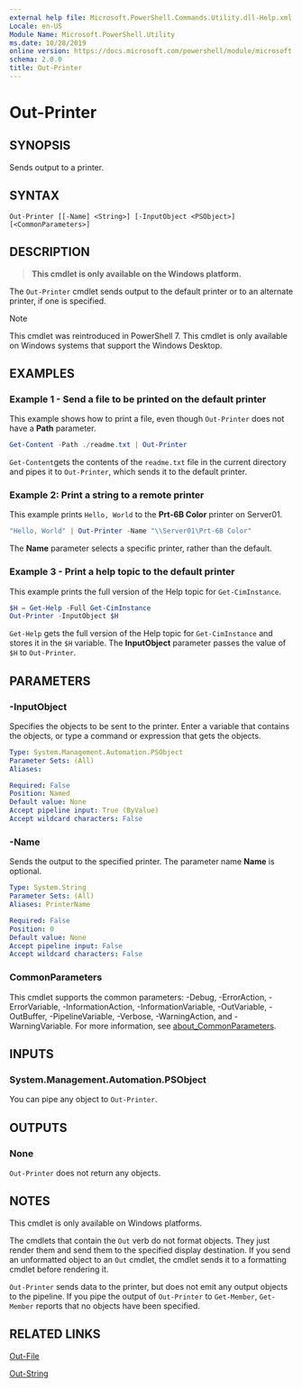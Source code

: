 ```yaml
---
external help file: Microsoft.PowerShell.Commands.Utility.dll-Help.xml
Locale: en-US
Module Name: Microsoft.PowerShell.Utility
ms.date: 10/28/2019
online version: https://docs.microsoft.com/powershell/module/microsoft.powershell.utility/out-printer?view=powershell-7&WT.mc_id=ps-gethelp
schema: 2.0.0
title: Out-Printer
---
```


# Out-Printer

## SYNOPSIS
Sends output to a printer.

## SYNTAX

```
Out-Printer [[-Name] <String>] [-InputObject <PSObject>] [<CommonParameters>]
```

## DESCRIPTION

> **This cmdlet is only available on the Windows platform.**

The `Out-Printer` cmdlet sends output to the default printer or to an alternate printer, if one is
specified.

> [!NOTE]
> This cmdlet was reintroduced in PowerShell 7. This cmdlet is only available on Windows systems
> that support the Windows Desktop.

## EXAMPLES

### Example 1 - Send a file to be printed on the default printer

This example shows how to print a file, even though `Out-Printer` does not have a **Path**
parameter.

```powershell
Get-Content -Path ./readme.txt | Out-Printer
```

`Get-Content`gets the contents of the `readme.txt` file in the current directory and pipes it to
`Out-Printer`, which sends it to the default printer.

### Example 2: Print a string to a remote printer

This example prints `Hello, World` to the **Prt-6B Color** printer on Server01.

```powershell
"Hello, World" | Out-Printer -Name "\\Server01\Prt-6B Color"
```

The **Name** parameter selects a specific printer, rather than the default.

### Example 3 - Print a help topic to the default printer

This example prints the full version of the Help topic for `Get-CimInstance`.

```powershell
$H = Get-Help -Full Get-CimInstance
Out-Printer -InputObject $H
```

`Get-Help` gets the full version of the Help topic for `Get-CimInstance` and stores it in the `$H`
variable. The **InputObject** parameter passes the value of `$H` to `Out-Printer`.

## PARAMETERS

### -InputObject

Specifies the objects to be sent to the printer. Enter a variable that contains the objects, or type
a command or expression that gets the objects.

```yaml
Type: System.Management.Automation.PSObject
Parameter Sets: (All)
Aliases:

Required: False
Position: Named
Default value: None
Accept pipeline input: True (ByValue)
Accept wildcard characters: False
```

### -Name

Sends the output to the specified printer. The parameter name **Name** is optional.

```yaml
Type: System.String
Parameter Sets: (All)
Aliases: PrinterName

Required: False
Position: 0
Default value: None
Accept pipeline input: False
Accept wildcard characters: False
```

### CommonParameters

This cmdlet supports the common parameters: -Debug, -ErrorAction, -ErrorVariable,
-InformationAction, -InformationVariable, -OutVariable, -OutBuffer, -PipelineVariable, -Verbose,
-WarningAction, and -WarningVariable. For more information, see
[about_CommonParameters](https://go.microsoft.com/fwlink/?LinkID=113216).

## INPUTS

### System.Management.Automation.PSObject

You can pipe any object to `Out-Printer`.

## OUTPUTS

### None

`Out-Printer` does not return any objects.

## NOTES

This cmdlet is only available on Windows platforms.

The cmdlets that contain the `Out` verb do not format objects. They just render them and send them
to the specified display destination. If you send an unformatted object to an `Out` cmdlet, the
cmdlet sends it to a formatting cmdlet before rendering it.

`Out-Printer` sends data to the printer, but does not emit any output objects to the pipeline. If
you pipe the output of `Out-Printer` to `Get-Member`, `Get-Member` reports that no objects have been
specified.

## RELATED LINKS

[Out-File](Out-File.md)

[Out-String](Out-String.md)
